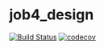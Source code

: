 # job4_design
[![Build Status](https://travis-ci.org/Dm-prog/job4j_design.svg?branch=master)](https://travis-ci.org/Dm-prog/job4j_design)
[![codecov](https://codecov.io/gh/Dm-prog/job4j_design/branch/master/graph/badge.svg?token=3MS01VUFRP)](https://codecov.io/gh/Dm-prog/job4j_design)
